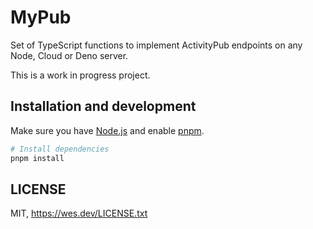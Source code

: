 # MyPub

Set of TypeScript functions to implement ActivityPub endpoints on any Node,
Cloud or Deno server.

This is a work in progress project.

## Installation and development

Make sure you have [Node.js](https://nodejs.dev/en/download/package-manager/)
and enable [pnpm](https://pnpm.io/installation).

```sh
# Install dependencies
pnpm install
```

## LICENSE

MIT, https://wes.dev/LICENSE.txt
